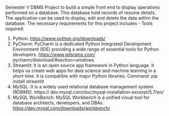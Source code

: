 Semester V DBMS Project to build a simple front end to display operations performed on a database.
This database hold records of resume details. The application can be used to display, edit and delete the data within the database.
The necessary requirements for this project includes - 
Tools required:
1. Python: https://www.python.org/downloads/
2. PyCharm: PyCharm is a dedicated Python Integrated Development Environment (IDE)
providing a wide range of essential tools for Python developers. https://www.jetbrains.com/
pycharm/download/#section=windows
3. Streamlit: It is an open source app framework in Python language. It helps us create web
apps for data science and machine learning in a short time. It is compatible with major
Python libraries. Command: pip install streamlit
4. MySQL: It is a widely used relational database management system (RDBMS). https://
dev.mysql.com/doc/mysql-installation-excerpt/5.7/en/
5. MySQL WorkBench: MySQL Workbench is a unified visual tool for database architects,
developers, and DBAs. https://dev.mysql.com/downloads/workbench/
